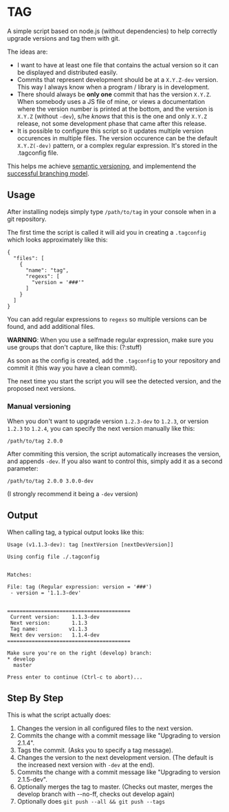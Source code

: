 # TAG

A simple script based on node.js (without dependencies) to help correctly upgrade versions and tag them with git.

The ideas are:

- I want to have at least one file that contains the actual version so it can be displayed and distributed easily.
- Commits that represent development should be at a `X.Y.Z-dev` version. This way I always know when a program / library is in development.
- There should always be **only one** commit that has the version `X.Y.Z`. When somebody uses a JS file of mine, or views a documentation where the version number is printed at the bottom, and the version is `X.Y.Z` (without `-dev`), s/he *knows* that this is the one and only `X.Y.Z` release, not some development phase that came after this release.
- It is possible to configure this script so it updates multiple version occurences in multiple files. The version occurence can be the default `X.Y.Z(-dev)` pattern, or a complex regular expression. It's stored in the .tagconfig file.



This helps me achieve [semantic versioning](http://semver.org/), and implementend the [successful branching model](http://nvie.com/posts/a-successful-git-branching-model/).



## Usage

After installing nodejs simply type `/path/to/tag` in your console when in a git repository.

The first time the script is called it will aid you in creating a `.tagconfig` which looks approximately like this:

    {
      "files": [
        {
          "name": "tag",
          "regexs": [
            "version = '###'"
          ]
        }
      ]
    }

You can add regular expressions to `regexs` so multiple versions can be found, and add additional files.

**WARNING**: When you use a selfmade regular expression, make sure you use groups that don't capture, like this: (?:stuff)

As soon as the config is created, add the `.tagconfig` to your repository and commit it (this way you have a clean commit).

The next time you start the script you will see the detected version, and the proposed next versions.

### Manual versioning

When you don't want to upgrade version `1.2.3-dev` to `1.2.3`, or version `1.2.3` to `1.2.4`, you can specify the next version manually like this:

    /path/to/tag 2.0.0

After commiting this version, the script automatically increases the version, and appends `-dev`. If you also want to control this, simply add it as a second parameter:

    /path/to/tag 2.0.0 3.0.0-dev

(I strongly recommend it being a `-dev` version)

## Output

When calling tag, a typical output looks like this:

    Usage (v1.1.3-dev): tag [nextVersion [nextDevVersion]]

    Using config file ./.tagconfig


    Matches:

    File: tag (Regular expression: version = '###')
     - version = '1.1.3-dev'


    ========================================
     Current version:    1.1.3-dev
     Next version:       1.1.3
     Tag name:          v1.1.3
     Next dev version:   1.1.4-dev
    ========================================

    Make sure you're on the right (develop) branch: 
    * develop
      master

    Press enter to continue (Ctrl-c to abort)...


## Step By Step

This is what the script actually does:

1. Changes the version in all configured files to the next version.
2. Commits the change with a commit message like "Upgrading to version 2.1.4".
3. Tags the commit. (Asks you to specify a tag message).
4. Changes the version to the next development version. (The default is the increased next version with `-dev` at the end).
5. Commits the change with a commit message like "Upgrading to version 2.1.5-dev".
6. Optionally merges the tag to master. (Checks out master, merges the develop branch with --no-ff, checks out develop again)
7. Optionally does `git push --all && git push --tags`

